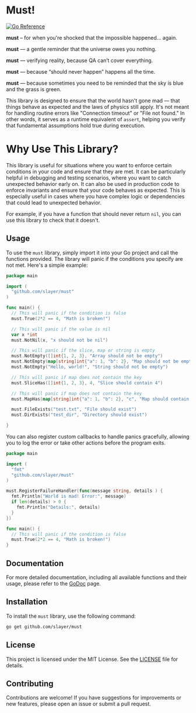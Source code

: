 # Must!

[![Go Reference](https://pkg.go.dev/badge/github.com/slayer/must.svg)](https://pkg.go.dev/github.com/slayer/must)

**must** – for when you're shocked that the impossible happened… again.

**must** — a gentle reminder that the universe owes you nothing.

**must** — verifying reality, because QA can’t cover everything.

**must** — because “should never happen” happens all the time.

**must** — because sometimes you need to be reminded that the sky is blue and the grass is green.

This library is designed to ensure that the world hasn't gone mad — that things behave as expected and the laws of physics still apply.
It's not meant for handling routine errors like "Connection timeout" or "File not found."
In other words, it serves as a runtime equivalent of `assert`, helping you verify that fundamental assumptions hold true during execution.

# Why Use This Library?

This library is useful for situations where you want to enforce certain conditions in your code and ensure that they are met. It can be particularly helpful in debugging and testing scenarios, where you want to catch unexpected behavior early on.
It can also be used in production code to enforce invariants and ensure that your code behaves as expected. This is especially useful in cases where you have complex logic or dependencies that could lead to unexpected behavior.

For example, if you have a function that should never return `nil`, you can use this library to check that it doesn't.

## Usage

To use the `must` library, simply import it into your Go project and call the functions provided. The library will panic if the conditions you specify are not met.
Here's a simple example:

```go
package main

import (
  "github.com/slayer/must"
)

func main() {
  // This will panic if the condition is false
  must.True(2*2 == 4, "Math is broken!")

  // This will panic if the value is nil
  var x *int
  must.NotNil(x, "x should not be nil")

  // This will panic if the slice, map or string is empty
  must.NotEmpty([]int{1, 2, 3}, "Array should not be empty")
  must.NotEmpty(map[string]int{"a": 1, "b": 2}, "Map should not be empty")
  must.NotEmpty("Hello, world!", "String should not be empty")

  // This will panic if map does not contain the key
  must.SliceHas([]int{1, 2, 3}, 4, "Slice should contain 4")

  // This will panic if map does not contain the key
  must.MapHas(map[string]int{"a": 1, "b": 2}, "c", "Map should contain key 'c'")

  must.FileExists("test.txt", "File should exist")
  must.DirExists("test_dir", "Directory should exist")

}
```

You can also register custom callbacks to handle panics gracefully, allowing you to log the error or take other actions before the program exits.

```go
package main

import (
  "fmt"
  "github.com/slayer/must"
)

must.RegisterFailureHandler(func(message string, details ) {
  fmt.Println("World is mad! Error:", message)
  if len(details) > 0 {
    fmt.Println("Details:", details)
  }
})

func main() {
  // This will panic if the condition is false
  must.True(2*2 == 4, "Math is broken!")
}

```

## Documentation

For more detailed documentation, including all available functions and their usage, please refer to the [GoDoc](https://pkg.go.dev/github.com/slayer/must) page.

## Installation

To install the `must` library, use the following command:

```bash
go get github.com/slayer/must
```

## License

This project is licensed under the MIT License. See the [LICENSE](LICENSE) file for details.


## Contributing

Contributions are welcome! If you have suggestions for improvements or new features, please open an issue or submit a pull request.
